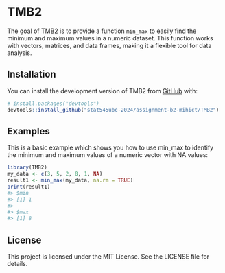 
<!-- README.md is generated from README.Rmd. Please edit that file -->

# TMB2

<!-- badges: start -->
<!-- badges: end -->

The goal of TMB2 is to provide a function `min_max` to easily find the
minimum and maximum values in a numeric dataset. This function works
with vectors, matrices, and data frames, making it a flexible tool for
data analysis.

## Installation

You can install the development version of TMB2 from
[GitHub](https://github.com/) with:

``` r
# install.packages("devtools")
devtools::install_github("stat545ubc-2024/assignment-b2-mihict/TMB2")
```

## Examples

This is a basic example which shows you how to use min_max to identify
the minimum and maximum values of a numeric vector with NA values:

``` r
library(TMB2)
my_data <- c(3, 5, 2, 8, 1, NA)
result1 <- min_max(my_data, na.rm = TRUE)
print(result1)
#> $min
#> [1] 1
#> 
#> $max
#> [1] 8
```

## License

This project is licensed under the MIT License. See the LICENSE file for
details.
